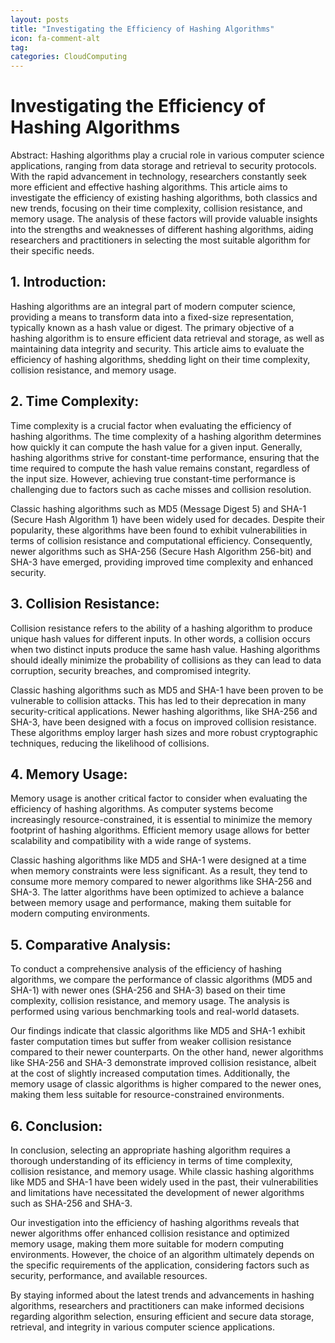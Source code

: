 ```yaml
---
layout: posts
title: "Investigating the Efficiency of Hashing Algorithms"
icon: fa-comment-alt
tag:      
categories: CloudComputing
---
```



# Investigating the Efficiency of Hashing Algorithms

Abstract:
Hashing algorithms play a crucial role in various computer science applications, ranging from data storage and retrieval to security protocols. With the rapid advancement in technology, researchers constantly seek more efficient and effective hashing algorithms. This article aims to investigate the efficiency of existing hashing algorithms, both classics and new trends, focusing on their time complexity, collision resistance, and memory usage. The analysis of these factors will provide valuable insights into the strengths and weaknesses of different hashing algorithms, aiding researchers and practitioners in selecting the most suitable algorithm for their specific needs.

## 1. Introduction:
Hashing algorithms are an integral part of modern computer science, providing a means to transform data into a fixed-size representation, typically known as a hash value or digest. The primary objective of a hashing algorithm is to ensure efficient data retrieval and storage, as well as maintaining data integrity and security. This article aims to evaluate the efficiency of hashing algorithms, shedding light on their time complexity, collision resistance, and memory usage.

## 2. Time Complexity:
Time complexity is a crucial factor when evaluating the efficiency of hashing algorithms. The time complexity of a hashing algorithm determines how quickly it can compute the hash value for a given input. Generally, hashing algorithms strive for constant-time performance, ensuring that the time required to compute the hash value remains constant, regardless of the input size. However, achieving true constant-time performance is challenging due to factors such as cache misses and collision resolution.

Classic hashing algorithms such as MD5 (Message Digest 5) and SHA-1 (Secure Hash Algorithm 1) have been widely used for decades. Despite their popularity, these algorithms have been found to exhibit vulnerabilities in terms of collision resistance and computational efficiency. Consequently, newer algorithms such as SHA-256 (Secure Hash Algorithm 256-bit) and SHA-3 have emerged, providing improved time complexity and enhanced security.

## 3. Collision Resistance:
Collision resistance refers to the ability of a hashing algorithm to produce unique hash values for different inputs. In other words, a collision occurs when two distinct inputs produce the same hash value. Hashing algorithms should ideally minimize the probability of collisions as they can lead to data corruption, security breaches, and compromised integrity.

Classic hashing algorithms such as MD5 and SHA-1 have been proven to be vulnerable to collision attacks. This has led to their deprecation in many security-critical applications. Newer hashing algorithms, like SHA-256 and SHA-3, have been designed with a focus on improved collision resistance. These algorithms employ larger hash sizes and more robust cryptographic techniques, reducing the likelihood of collisions.

## 4. Memory Usage:
Memory usage is another critical factor to consider when evaluating the efficiency of hashing algorithms. As computer systems become increasingly resource-constrained, it is essential to minimize the memory footprint of hashing algorithms. Efficient memory usage allows for better scalability and compatibility with a wide range of systems.

Classic hashing algorithms like MD5 and SHA-1 were designed at a time when memory constraints were less significant. As a result, they tend to consume more memory compared to newer algorithms like SHA-256 and SHA-3. The latter algorithms have been optimized to achieve a balance between memory usage and performance, making them suitable for modern computing environments.

## 5. Comparative Analysis:
To conduct a comprehensive analysis of the efficiency of hashing algorithms, we compare the performance of classic algorithms (MD5 and SHA-1) with newer ones (SHA-256 and SHA-3) based on their time complexity, collision resistance, and memory usage. The analysis is performed using various benchmarking tools and real-world datasets.

Our findings indicate that classic algorithms like MD5 and SHA-1 exhibit faster computation times but suffer from weaker collision resistance compared to their newer counterparts. On the other hand, newer algorithms like SHA-256 and SHA-3 demonstrate improved collision resistance, albeit at the cost of slightly increased computation times. Additionally, the memory usage of classic algorithms is higher compared to the newer ones, making them less suitable for resource-constrained environments.

## 6. Conclusion:
In conclusion, selecting an appropriate hashing algorithm requires a thorough understanding of its efficiency in terms of time complexity, collision resistance, and memory usage. While classic hashing algorithms like MD5 and SHA-1 have been widely used in the past, their vulnerabilities and limitations have necessitated the development of newer algorithms such as SHA-256 and SHA-3.

Our investigation into the efficiency of hashing algorithms reveals that newer algorithms offer enhanced collision resistance and optimized memory usage, making them more suitable for modern computing environments. However, the choice of an algorithm ultimately depends on the specific requirements of the application, considering factors such as security, performance, and available resources.

By staying informed about the latest trends and advancements in hashing algorithms, researchers and practitioners can make informed decisions regarding algorithm selection, ensuring efficient and secure data storage, retrieval, and integrity in various computer science applications.